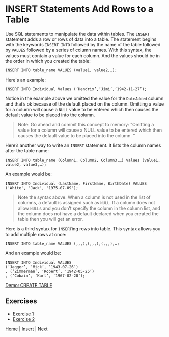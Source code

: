 # INSERT Statements Add Rows to a Table

Use SQL statements to manipulate the data within tables.  The `INSERT` statement adds a row or rows of data into a table.  The statement begins with the keywords `INSERT INTO` followed by the name of the table followed by `VALUES` followed by a series of column names.  With this syntax, the values must contain a value for each column.  And the values should be in the order in which you created the table:  

```
INSERT INTO table_name VALUES (value1, value2,…);
```
Here's an example:

```
INSERT INTO Individual Values (’Hendrix’,’Jimi’,’1942-11-27’);
```

Notice in the example above we omitted the value for the `DateAdded` column and that’s ok because of the default placed on the column.  Omitting a value for a column will cause a `NULL` value to be entered which then causes the default value to be placed into the column.

> Note:  Go ahead and commit this concept to memory:  “Omitting a value for a column will cause a NULL value to be entered which then causes the default value to be placed into the column. “

Here’s another way to write an `INSERT` statement.  It lists the column names after the table name:

```
INSERT INTO table_name (Column1, Column2, Column3,…) Values (value1, value2, value3,…);
```

An example would be:

```
INSERT INTO Individual (LastName, FirstName, BirthDate) VALUES ('White', 'Jack', '1975-07-09');
```

> Note the syntax above.  When a column is not used in the list of columns, a default is assigned such as `NULL`.  If a column does not allow `NULL`s and you don’t specify the column in the column list, and the column does not have a default declared when you created the table then you will get an error.

Here is a third syntax for `INSERT`ing rows into table.  This syntax allows you to add multiple rows at once:

```
INSERT INTO table_name VALUES (,,,),(,,,),(,,,),…;
```

And an example would be:

```
INSERT INTO Individual VALUES
(‘Jagger’, ‘Mick’, ‘1943-07-26’)
, (‘Zimmerman’, ‘Robert’, ‘1942-05-25’)
, (‘Cobain’, ‘Kurt’, ‘1967-02-20’);
```

[Demo: CREATE TABLE](/5-insert/demo)

## Exercises

- [Exercise 1](/5-insert/1)
- [Exercise 2](/5-insert/2)

[Home](/)  |  [Insert](/5-insert/)  |  [Next](/5-insert/1)
